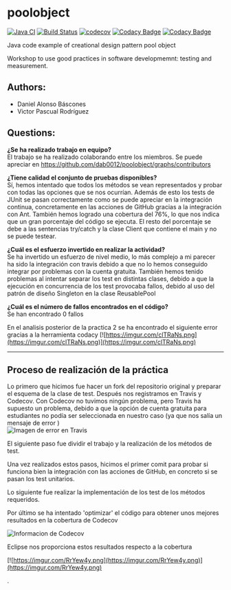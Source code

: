 # poolobject
 
[![Java CI](https://github.com/dab0012/poolobject/actions/workflows/ci.yml/badge.svg)](https://github.com/dab0012/poolobject/actions/workflows/ci.yml) [![Build Status](https://app.travis-ci.com/vpr1004/poolobject.svg?branch=master)](https://app.travis-ci.com/vpr1004/poolobject) [![codecov](https://codecov.io/gh/dab0012/poolobject/branch/master/graph/badge.svg)](https://codecov.io/gh/dab0012/poolobject)
[![Codacy Badge](https://app.codacy.com/project/badge/Grade/0d0e504956d546738c2a4f38cf336084)](https://www.codacy.com/gh/dab0012/poolobject/dashboard?utm_source=github.com&amp;utm_medium=referral&amp;utm_content=dab0012/poolobject&amp;utm_campaign=Badge_Grade)
[![Codacy Badge](https://app.codacy.com/project/badge/Coverage/0d0e504956d546738c2a4f38cf336084)](https://www.codacy.com/gh/dab0012/poolobject/dashboard?utm_source=github.com&utm_medium=referral&utm_content=dab0012/poolobject&utm_campaign=Badge_Coverage)
 
Java code example of creational design pattern pool object
 
Workshop to use good practices in software developmemnt: testing and measurement.
 
 
## Authors:
 
- Daniel Alonso Báscones
- Victor Pascual Rodríguez
 
## Questions:
 
**¿Se ha realizado trabajo en equipo?**   
El trabajo se ha realizado colaborando entre los miembros. 
Se puede apreciar en https://github.com/dab0012/poolobject/graphs/contributors
 
 
**¿Tiene calidad el conjunto de pruebas disponibles?**   
Sí, hemos intentado que todos los métodos se vean representados y probar con todas las opciones que se nos ocurrían. 
Además de esto los tests de JUnit se pasan correctamente como se puede apreciar en la integración continua, concretamente en las acciones de GitHub gracias a la integración con Ant. 
También hemos logrado una cobertura del 76%, lo que nos indica que un gran porcentaje del código se ejecuta. El resto del porcentaje se debe a las sentencias try/catch y la clase Client que contiene el main y no se puede testear.
 
**¿Cuál es el esfuerzo invertido en realizar la actividad?**   
Se ha invertido un esfuerzo de nivel medio, lo más complejo a mi parecer ha sido la integración con travis debido a que no lo hemos conseguido integrar por problemas con la cuenta gratuita. 
También hemos tenido problemas al intentar separar los test en distintas clases, debido a que la ejecución en concurrencia de los test provocaba fallos, debido al uso del patrón de diseño Singleton en la clase ReusablePool
 
 
**¿Cuál es el número de fallos encontrados en el código?**   
Se han encontrado 0 fallos 

En el analisis posterior de la practica 2 se ha encontrado el siguiente error gracias a la herramienta codacy
[![https://imgur.com/clTRaNs.png](https://imgur.com/clTRaNs.png)](https://imgur.com/clTRaNs.png)
 
----
 
## Proceso de realización de la práctica 
 
Lo primero que hicimos fue hacer un fork del repositorio original y preparar el esquema de la clase de test.
Después nos registramos en Travis y Codecov. Con Codecov no tuvimos ningún problema, pero Travis ha supuesto un problema, debido a que la opción de cuenta gratuita para estudiantes no podía ser seleccionada en nuestro caso (ya que nos salía un mensaje de error )   
![Imagen de error en Travis ](https://imgur.com/ZMf01wa.png)  
 
El siguiente paso fue dividir el trabajo y la realización de los métodos de test.
 
Una vez realizados estos pasos, hicimos el primer comit para probar si funciona bien la integración con las acciones de GitHub, en concreto si se pasan los test unitarios.
 
Lo siguiente fue realizar la implementación de los test de los métodos requeridos.
 
Por último se ha intentado 'optimizar' el código para obtener unos mejores resultados en la cobertura de Codecov
 
![Informacion de Codecov ](https://imgur.com/lcDJbjd.png)  
 
Eclipse nos proporciona estos resultados respecto a la cobertura  
 
[![https://imgur.com/RrYew4y.png](https://imgur.com/RrYew4y.png)](https://imgur.com/RrYew4y.png)
 
 
 
 
 
 .



